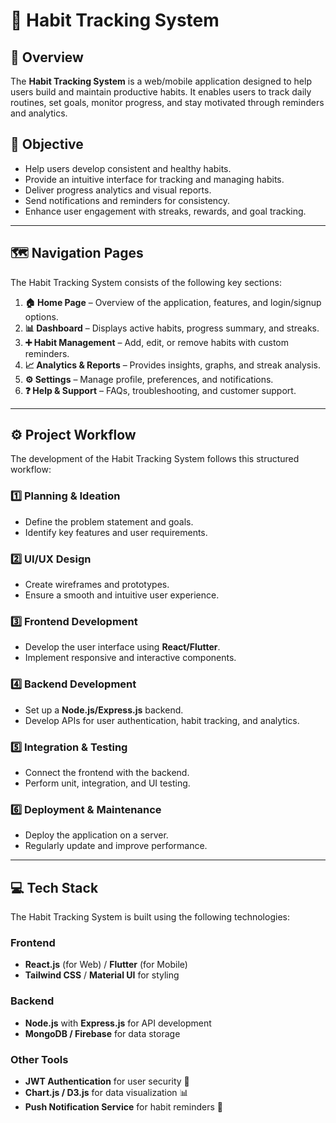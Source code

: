 
# 🚀 Habit Tracking System

## 📌 Overview
The **Habit Tracking System** is a web/mobile application designed to help users build and maintain productive habits. It enables users to track daily routines, set goals, monitor progress, and stay motivated through reminders and analytics.

## 🎯 Objective
- Help users develop consistent and healthy habits.
- Provide an intuitive interface for tracking and managing habits.
- Deliver progress analytics and visual reports.
- Send notifications and reminders for consistency.
- Enhance user engagement with streaks, rewards, and goal tracking.

---

## 🗺️ Navigation Pages
The Habit Tracking System consists of the following key sections:

1. **🏠 Home Page** – Overview of the application, features, and login/signup options.
2. **📊 Dashboard** – Displays active habits, progress summary, and streaks.
3. **➕ Habit Management** – Add, edit, or remove habits with custom reminders.
4. **📈 Analytics & Reports** – Provides insights, graphs, and streak analysis.
5. **⚙️ Settings** – Manage profile, preferences, and notifications.
6. **❓ Help & Support** – FAQs, troubleshooting, and customer support.

---

## ⚙️ Project Workflow
The development of the Habit Tracking System follows this structured workflow:

### **1️⃣ Planning & Ideation**
- Define the problem statement and goals.
- Identify key features and user requirements.

### **2️⃣ UI/UX Design**
- Create wireframes and prototypes.
- Ensure a smooth and intuitive user experience.

### **3️⃣ Frontend Development**
- Develop the user interface using **React/Flutter**.
- Implement responsive and interactive components.

### **4️⃣ Backend Development**
- Set up a **Node.js/Express.js** backend.
- Develop APIs for user authentication, habit tracking, and analytics.

### **5️⃣ Integration & Testing**
- Connect the frontend with the backend.
- Perform unit, integration, and UI testing.

### **6️⃣ Deployment & Maintenance**
- Deploy the application on a server.
- Regularly update and improve performance.

---

## 💻 Tech Stack
The Habit Tracking System is built using the following technologies:

### **Frontend**
- **React.js** (for Web) / **Flutter** (for Mobile)
- **Tailwind CSS** / **Material UI** for styling

### **Backend**
- **Node.js** with **Express.js** for API development
- **MongoDB / Firebase** for data storage

### **Other Tools**
- **JWT Authentication** for user security 🔑
- **Chart.js / D3.js** for data visualization 📊
- **Push Notification Service** for habit reminders 🔔

